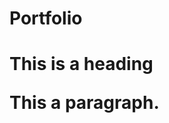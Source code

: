 # Portfolio
<!DOCTYPE html>
<head>
<title>TITLE</title>
</head>
<body>

<h1> This is a heading</head>
<p> This a paragraph.</p>

</body>
</html>
